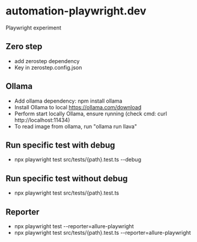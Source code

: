 # automation-playwright.dev
Playwright experiment
## Zero step
- add zerostep dependency
- Key in zerostep.config.json
## Ollama
- Add ollama dependency: npm install ollama
- Install Ollama to local https://ollama.com/download
- Perform start locally Ollama, ensure rụnning (check cmd: curl http://localhost:11434)
- To read image from ollama, run "ollama run llava"

## Run specific test with debug
- npx playwright test src/tests/{path}.test.ts --debug

## Run specific test without debug
- npx playwright test src/tests/{path}.test.ts

## Reporter
- npx playwright test --reporter=allure-playwright
- npx playwright test src/tests/{path}.test.ts --reporter=allure-playwright